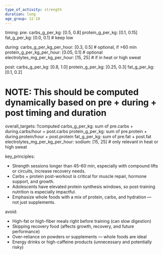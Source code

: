 ```yaml
---
type_of_activity: strength
duration: long
age_group: 12-18
---
```


timing:
pre:
carbs_g_per_kg: [0.5, 0.8]
protein_g_per_kg: [0.1, 0.15]
fat_g_per_kg: [0.0, 0.1] # keep low

during:
carbs_g_per_kg_per_hour: [0.3, 0.5] # optional, if >60 min
protein_g_per_kg_per_hour: [0.05, 0.1] # optional
electrolytes_mg_per_kg_per_hour: [15, 25] # if in heat or high sweat

post:
carbs_g_per_kg: [0.8, 1.0]
protein_g_per_kg: [0.25, 0.3]
fat_g_per_kg: [0.1, 0.2]

# NOTE: This should be computed dynamically based on pre + during + post timing and duration

overall_targets: !!computed
carbs_g_per_kg: sum of pre.carbs + during.carbs/hour + post.carbs
protein_g_per_kg: sum of pre.protein + during.protein/hour + post.protein
fat_g_per_kg: sum of pre.fat + post.fat
electrolytes_mg_per_kg_per_hour:
sodium: [15, 25] # only relevant in heat or high sweat

key_principles:

-   Strength sessions longer than 45–60 min, especially with compound lifts or circuits, increase recovery needs.
-   Carbs + protein post-workout is critical for muscle repair, hormone support, and growth.
-   Adolescents have elevated protein synthesis windows, so post-training nutrition is especially impactful.
-   Emphasize whole foods with a mix of protein, carbs, and hydration — not just supplements.

avoid:

-   High-fat or high-fiber meals right before training (can slow digestion)
-   Skipping recovery food (affects growth, recovery, and future performance)
-   Over-reliance on powders or supplements — whole foods are ideal
-   Energy drinks or high-caffeine products (unnecessary and potentially risky)
